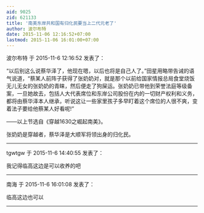 ```yaml
---
aid: 9025
zid: 621133
title: '南美东岸共和国有归化民要当上二代元老了'
author: 波尔布特
date: 2015-11-06 12:16:52+07:00
lastmod: 2015-11-06 16:01:00+07:00
---
```


波尔布特 于 2015-11-6 12:16:52 发表了：

“以后别这么说蔡华泽了，他现在嗯，以后也将是自己人了。”田星用略带告诫的语气说道，“蔡某人前阵子获得了张奶奶对，就是那个以前给国家情报总局食堂烧饭无儿无女的张奶奶的青睐，然后便走了狗屎运。张奶奶已带他到荣誉法庭等级备案，一旦她故去，包括人大代表席位和东岸公司股份在内的一切财产权利和义务，都将由蔡华泽本人继承，听说这让一些家里孩子多早盯着这个席位的人很不爽，变着法子要给他蔡某人好看呢!”

——以上节选自《穿越1630之崛起南美》。

张奶奶是穿越者，蔡华泽是大顺军将领出身的归化民。

---------

tgwtgw 于 2015-11-6 14:40:55 发表了：

我记得临高这边是可以收养的吧

---------

南海 于 2015-11-6 16:01:08 发表了：

临高这边也可以

---------

